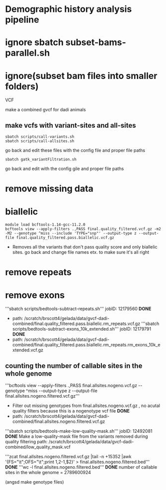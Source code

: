 # Demographic history analysis pipeline 

## 

###
# ignore sbatch subset-bams-parallel.sh
# ignore(subset bam files into smaller folders)

VCF

make a combined gvcf for dadi animals

## make vcfs with variant-sites and all-sites
```
sbatch scripts/call-variants.sh
sbatch scripts/call-allsites.sh
```
go back and edit these files with the config file and proper file paths

```
sbatch gatk_variantFiltration.sh
```
go back and edit with the config gile and proper file paths

# remove missing data
# biallelic 

```
module load bcftools-1.14-gcc-11.2.0
bcftools view --apply-filters .,PASS final.quality_filtered.vcf.gz -m2 -M2 --genotype ^miss --include 'TYPE="snp"' --output-type z --output-file final.quality_filtered.pass.biallelic.vcf.gz
```
- Removes all the variants that don't pass quality score and only biallelic sites. go back and change file names etx. to make sure it's all right 

# remove repeats
# remove exons


'''sbatch scripts/bedtools-subtract-repeats.sh'''     jobID: 12179560     **DONE**
- path: /scratch/brscott4/gelada/data/gvcf-dadi-combined/final.quality_filtered.pass.biallelic.rm_repeats.vcf.gz
'''sbatch scripts/bedtools-subtract-exons_10k_extended.sh'''      jobID: 12179791     **DONE**
- path: /scratch/brscott4/gelada/data/gvcf-dadi-combined/final.quality_filtered.pass.biallelic.rm_repeats.rm_exons_10k_extended.vcf.gz




## counting the number of callable sites in the whole genome

'''bcftools view --apply-filters .,PASS final.allsites.nogeno.vcf.gz --genotype ^miss --output-type z --output-file final.allsites.nogeno.filtered.vcf.gz'''
- Filter out missing genotypes from final.allsites.nogeno.vcf.gz , no acutal quality filters because this is a nogenotype vcf file       **DONE**
- path: /scratch/brscott4/gelada/data/gvcf-dadi-combined/final.allsites.nogeno.filtered.vcf.gz

'''sbatch scripts/bedtools-make-low-quality-mask.sh'''    jobID: 12492081    **DONE**
Make a low-quality-mask file from the variants removed during quality filtering
path: /scratch/brscott4/gelada/data/gvcf-dadi-combined/low_quality_mask.vcf

'''zcat final.allsites.nogeno.filtered.vcf.gz |tail -n +15352 |awk '{FS="\t";OFS="\t";print $1,$2-1,$2}' > final.allsites.nogeno.filtered.bed'''
 **DONE** 
'''wc -l final.allsites.nogeno.filtered.bed'''      **DONE**
number of callable sites in the whole genome = 2789600924

(angsd make genotype files)